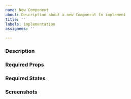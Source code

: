 ```yaml
---
name: New Component
about: Description about a new Component to implement
title: ''
labels: implementation
assignees: ''

---
```


### Description

### Required Props

### Required States

### Screenshots
